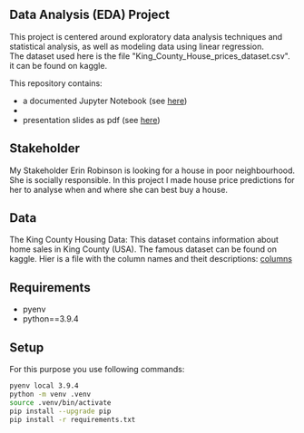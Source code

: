 ## Data Analysis (EDA) Project

This project is centered around exploratory data
analysis techniques and statistical analysis,
as well as modeling data using linear regression.<br>
The dataset used here is the file "King_County_House_prices_dataset.csv". it can be found on kaggle.

This repository contains:
- a documented Jupyter Notebook (see [here](notebooks/EDA.ipynb)) 
- 
- presentation slides as pdf (see [here](presentation.pdf)) 


## Stakeholder
My Stakeholder Erin Robinson is looking for a house in poor neighbourhood. She is socially responsible. 
In this project I made house price predictions for her to analyse when and where she can best buy a house.                           

##


## Data
The King County Housing Data: This dataset contains information about home sales in King County (USA).
The famous dataset can be found on kaggle. Hier is a file with the column names and theit descriptions:
[columns](column_names.md)


## Requirements

* pyenv
* python==3.9.4
## Setup

For this purpose you use following commands:

```bash
pyenv local 3.9.4
python -m venv .venv
source .venv/bin/activate
pip install --upgrade pip
pip install -r requirements.txt
```
